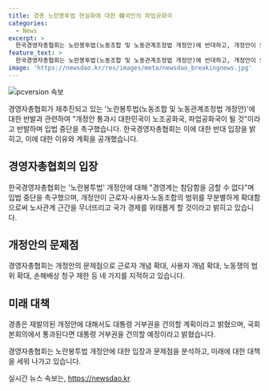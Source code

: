```yaml
---
title: 경총 노란봉투법 현실화에 대한 韓국민의 파업공화국
categories:
  - News
excerpt: >
  한국경영자총협회는 노란봉투법(노동조합 및 노동관계조정법 개정안)에 반대하고, 개정안이 노사관계를 파탄시키고 국가 경제를 위태롭게 할 것이라고 주장했다. 개정안은 근로자 범위를 넓히고 노동조합을 조직하거나 가입한 자를 포함시키며 사용자에 대한 형사처벌을 확대하는 내용을 담고 있다고 지적했다. 또한, 대통령에게 거부권을 요청할 예정이라고 밝히며 국회가 통과하면 다시 한 번 대통령에게 거부권을 건의할 계획이라고 전했다.
feature_text: >
  한국경영자총협회는 노란봉투법(노동조합 및 노동관계조정법 개정안)에 반대하고, 개정안이 노사관계를 파탄시키고 국가 경제를 위태롭게 할 것이라고 주장했다. 개정안은 근로자 범위를 넓히고 노동조합을 조직하거나 가입한 자를 포함시키며 사용자에 대한 형사처벌을 확대하는 내용을 담고 있다고 지적했다. 또한, 대통령에게 거부권을 요청할 예정이라고 밝히며 국회가 통과하면 다시 한 번 대통령에게 거부권을 건의할 계획이라고 전했다.
image: 'https://newsdao.kr/res/images/meta/newsdao_breakingnews.jpg'
---
```


<p><img src="https://newsdao.kr/res/images/meta/newsdao_breakingnews.jpg" alt="pcversion 속보" /></p>

<p>경영자총협회가 재추진되고 있는 '노란봉투법(노동조합 및 노동관계조정법 개정안)'에 대한 반발과 관련하여 "개정안 통과시 대한민국이 노조공화국, 파업공화국이 될 것"이라고 반발하며 입법 중단을 촉구했습니다. 한국경영자총협회는 이에 대한 반대 입장을 밝히고, 이에 대한 이유와 계획을 공개했습니다.</p>

<h2 data-ke-size="size26">경영자총협회의 입장</h2>

<p data-ke-size="size16">한국경영자총협회는 '노란봉투법' 개정안에 대해 "경영계는 참담함을 금할 수 없다"며 입법 중단을 촉구했으며, 개정안이 근로자·사용자·노동조합의 범위를 무분별하게 확대함으로써 노사관계 근간을 무너뜨리고 국가 경제를 위태롭게 할 것이라고 밝히고 있습니다.</p>

<h2 data-ke-size="size26">개정안의 문제점</h2>

<p data-ke-size="size16">경영자총협회는 개정안의 문제점으로 근로자 개념 확대, 사용자 개념 확대, 노동쟁의 범위 확대, 손해배상 청구 제한 등 네 가지를 지적하고 있습니다.</p>

<h2 data-ke-size="size26">미래 대책</h2>

<p data-ke-size="size16">경총은 재발의된 개정안에 대해서도 대통령 거부권을 건의할 계획이라고 밝혔으며, 국회 본회의에서 통과된다면 대통령 거부권을 건의할 예정이라고 밝혔습니다.</p>

<p>경영자총협회는 노란봉투법 개정안에 대한 입장과 문제점을 분석하고, 미래에 대한 대책을 세워 나가고 있습니다.</p>
실시간 뉴스 속보는, <a href="https://newsdao.kr" rel="dofollow">https://newsdao.kr</a>



